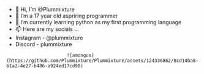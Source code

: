 - 👋 Hi, I’m @Plummixture
- 👀 I’m a 17 year old aspriring programmer
- 🌱 I’m currently learning python as my first programming language
- 📫 Here are my socials ...
- Instagram - @plummixture
- Discord - plummixture

<!---
Plummixture/Plummixture is a ✨ special ✨ repository because its `README.md` (this file) appears on your GitHub profile.
You can click the Preview link to take a look at your changes.
--->
                          ![amongus](https://github.com/Plummixture/Plummixture/assets/124336862/8cd14ba8-61a2-4e27-b486-a924ed17cd98)
